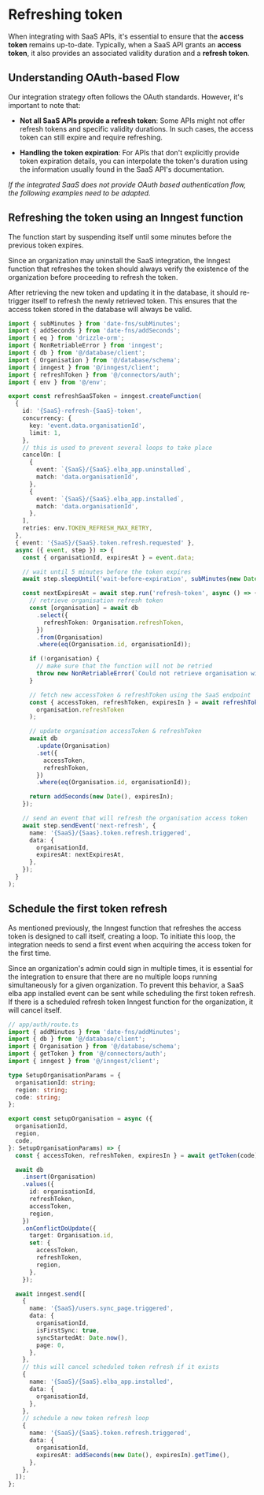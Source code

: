 # Refreshing token

When integrating with SaaS APIs, it's essential to ensure that the **access token** remains up-to-date. Typically, when a SaaS API grants an **access token**, it also provides an associated validity duration and a **refresh token**.

## Understanding OAuth-based Flow

Our integration strategy often follows the OAuth standards. However, it's important to note that:

- **Not all SaaS APIs provide a refresh token**: Some APIs might not offer refresh tokens and specific validity durations. In such cases, the access token can still expire and require refreshing.

- **Handling the token expiration**: For APIs that don't explicitly provide token expiration details, you can interpolate the token's duration using the information usually found in the SaaS API's documentation.

_If the integrated SaaS does not provide OAuth based authentication flow, the following examples need to be adapted._

## Refreshing the token using an Inngest function

The function start by suspending itself until some minutes before the previous token expires.

Since an organization may uninstall the SaaS integration, the Inngest function that refreshes the token should always verify the existence of the organization before proceeding to refresh the token.

After retrieving the new token and updating it in the database, it should re-trigger itself to refresh the newly retrieved token. This ensures that the access token stored in the database will always be valid.

```ts
import { subMinutes } from 'date-fns/subMinutes';
import { addSeconds } from 'date-fns/addSeconds';
import { eq } from 'drizzle-orm';
import { NonRetriableError } from 'inngest';
import { db } from '@/database/client';
import { Organisation } from '@/database/schema';
import { inngest } from '@/inngest/client';
import { refreshToken } from '@/connectors/auth';
import { env } from '@/env';

export const refreshSaaSToken = inngest.createFunction(
  {
    id: '{SaaS}-refresh-{SaaS}-token',
    concurrency: {
      key: 'event.data.organisationId',
      limit: 1,
    },
    // this is used to prevent several loops to take place
    cancelOn: [
      {
        event: `{SaaS}/{SaaS}.elba_app.uninstalled`,
        match: 'data.organisationId',
      },
      {
        event: `{SaaS}/{SaaS}.elba_app.installed`,
        match: 'data.organisationId',
      },
    ],
    retries: env.TOKEN_REFRESH_MAX_RETRY,
  },
  { event: '{SaaS}/{SaaS}.token.refresh.requested' },
  async ({ event, step }) => {
    const { organisationId, expiresAt } = event.data;

    // wait until 5 minutes before the token expires
    await step.sleepUntil('wait-before-expiration', subMinutes(new Date(expiresAt), 5));

    const nextExpiresAt = await step.run('refresh-token', async () => {
      // retrieve organisation refresh token
      const [organisation] = await db
        .select({
          refreshToken: Organisation.refreshToken,
        })
        .from(Organisation)
        .where(eq(Organisation.id, organisationId));

      if (!organisation) {
        // make sure that the function will not be retried
        throw new NonRetriableError(`Could not retrieve organisation with id=${organisationId}`);
      }

      // fetch new accessToken & refreshToken using the SaaS endpoint
      const { accessToken, refreshToken, expiresIn } = await refreshToken(
        organisation.refreshToken
      );

      // update organisation accessToken & refreshToken
      await db
        .update(Organisation)
        .set({
          accessToken,
          refreshToken,
        })
        .where(eq(Organisation.id, organisationId));

      return addSeconds(new Date(), expiresIn);
    });

    // send an event that will refresh the organisation access token
    await step.sendEvent('next-refresh', {
      name: '{SaaS}/{Saas}.token.refresh.triggered',
      data: {
        organisationId,
        expiresAt: nextExpiresAt,
      },
    });
  }
);
```

## Schedule the first token refresh

As mentioned previously, the Inngest function that refreshes the access token is designed to call itself, creating a loop. To initiate this loop, the integration needs to send a first event when acquiring the access token for the first time.

Since an organization's admin could sign in multiple times, it is essential for the integration to ensure that there are no multiple loops running simultaneously for a given organization. To prevent this behavior, a SaaS elba app installed event can be sent while scheduling the first token refresh. If there is a scheduled refresh token Inngest function for the organization, it will cancel itself.

```ts
// app/auth/route.ts
import { addMinutes } from 'date-fns/addMinutes';
import { db } from '@/database/client';
import { Organisation } from '@/database/schema';
import { getToken } from '@/connectors/auth';
import { inngest } from '@/inngest/client';

type SetupOrganisationParams = {
  organisationId: string;
  region: string;
  code: string;
};

export const setupOrganisation = async ({
  organisationId,
  region,
  code,
}: SetupOrganisationParams) => {
  const { accessToken, refreshToken, expiresIn } = await getToken(code);

  await db
    .insert(Organisation)
    .values({
      id: organisationId,
      refreshToken,
      accessToken,
      region,
    })
    .onConflictDoUpdate({
      target: Organisation.id,
      set: {
        accessToken,
        refreshToken,
        region,
      },
    });

  await inngest.send([
    {
      name: '{SaaS}/users.sync_page.triggered',
      data: {
        organisationId,
        isFirstSync: true,
        syncStartedAt: Date.now(),
        page: 0,
      },
    },
    // this will cancel scheduled token refresh if it exists
    {
      name: '{SaaS}/{SaaS}.elba_app.installed',
      data: {
        organisationId,
      },
    },
    // schedule a new token refresh loop
    {
      name: '{SaaS}/{SaaS}.token.refresh.triggered',
      data: {
        organisationId,
        expiresAt: addSeconds(new Date(), expiresIn).getTime(),
      },
    },
  ]);
};
```
